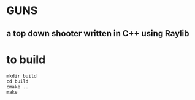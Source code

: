 # GUNS

## a top down shooter written in C++ using Raylib 

# to build


```
mkdir build
cd build
cmake ..
make 
```
```
```
